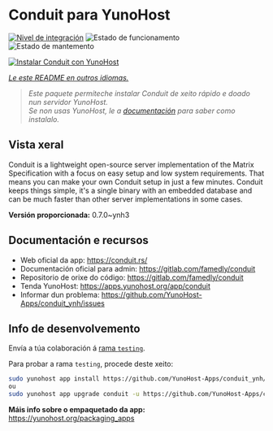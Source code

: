 <!--
NOTA: Este README foi creado automáticamente por <https://github.com/YunoHost/apps/tree/master/tools/readme_generator>
NON debe editarse manualmente.
-->

# Conduit para YunoHost

[![Nivel de integración](https://dash.yunohost.org/integration/conduit.svg)](https://dash.yunohost.org/appci/app/conduit) ![Estado de funcionamento](https://ci-apps.yunohost.org/ci/badges/conduit.status.svg) ![Estado de mantemento](https://ci-apps.yunohost.org/ci/badges/conduit.maintain.svg)

[![Instalar Conduit con YunoHost](https://install-app.yunohost.org/install-with-yunohost.svg)](https://install-app.yunohost.org/?app=conduit)

*[Le este README en outros idiomas.](./ALL_README.md)*

> *Este paquete permíteche instalar Conduit de xeito rápido e doado nun servidor YunoHost.*  
> *Se non usas YunoHost, le a [documentación](https://yunohost.org/install) para saber como instalalo.*

## Vista xeral

Conduit is a lightweight open-source server implementation of the Matrix Specification with a focus on easy setup and low system requirements. That means you can make your own Conduit setup in just a few minutes.
Conduit keeps things simple, it's a single binary with an embedded database and can be much faster than other server implementations in some cases.

**Versión proporcionada:** 0.7.0~ynh3
## Documentación e recursos

- Web oficial da app: <https://conduit.rs/>
- Documentación oficial para admin: <https://gitlab.com/famedly/conduit>
- Repositorio de orixe do código: <https://gitlab.com/famedly/conduit>
- Tenda YunoHost: <https://apps.yunohost.org/app/conduit>
- Informar dun problema: <https://github.com/YunoHost-Apps/conduit_ynh/issues>

## Info de desenvolvemento

Envía a túa colaboración á [rama `testing`](https://github.com/YunoHost-Apps/conduit_ynh/tree/testing).

Para probar a rama `testing`, procede deste xeito:

```bash
sudo yunohost app install https://github.com/YunoHost-Apps/conduit_ynh/tree/testing --debug
ou
sudo yunohost app upgrade conduit -u https://github.com/YunoHost-Apps/conduit_ynh/tree/testing --debug
```

**Máis info sobre o empaquetado da app:** <https://yunohost.org/packaging_apps>
